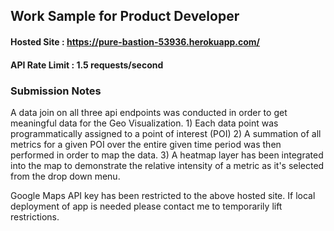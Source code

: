 Work Sample for Product Developer
---

#### Hosted Site : https://pure-bastion-53936.herokuapp.com/

#### API Rate Limit : 1.5 requests/second

### Submission Notes
A data join on all three api endpoints was conducted in order to get meaningful data for the Geo Visualization. 1) Each data point was programmatically assigned to a point of interest (POI)
2) A summation of all metrics for a given POI over the entire given time period was then performed in order to map the data.
3) A heatmap layer has been integrated into the map to demonstrate the relative intensity of a metric as it's selected from the drop down menu.

Google Maps API key has been restricted to the above hosted site. If local deployment of app is needed please contact me to temporarily lift restrictions.
